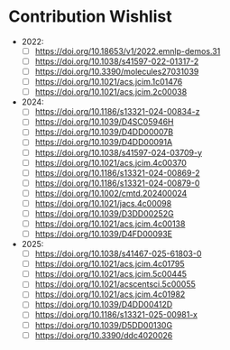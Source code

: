 # Contribution Wishlist
- 2022:
  - [ ] https://doi.org/10.18653/v1/2022.emnlp-demos.31
  - [ ] https://doi.org/10.1038/s41597-022-01317-2
  - [ ] https://doi.org/10.3390/molecules27031039
  - [ ] https://doi.org/10.1021/acs.jcim.1c01476
  - [ ] https://doi.org/10.1021/acs.jcim.2c00038

- 2024:
  - [ ] https://doi.org/10.1186/s13321-024-00834-z
  - [ ] https://doi.org/10.1039/D4SC05946H
  - [ ] https://doi.org/10.1039/D4DD00007B
  - [ ] https://doi.org/10.1039/D4DD00091A
  - [ ] https://doi.org/10.1038/s41597-024-03709-y
  - [ ] https://doi.org/10.1021/acs.jcim.4c00370
  - [ ] https://doi.org/10.1186/s13321-024-00869-2
  - [ ] https://doi.org/10.1186/s13321-024-00879-0
  - [ ] https://doi.org/10.1002/cmtd.202400024
  - [ ] https://doi.org/10.1021/jacs.4c00098
  - [ ] https://doi.org/10.1039/D3DD00252G
  - [ ] https://doi.org/10.1021/acs.jcim.4c00138
  - [ ] https://doi.org/10.1039/D4FD00093E

- 2025:
  - [ ] https://doi.org/10.1038/s41467-025-61803-0
  - [ ] https://doi.org/10.1021/acs.jcim.4c01795
  - [ ] https://doi.org/10.1021/acs.jcim.5c00445
  - [ ] https://doi.org/10.1021/acscentsci.5c00055
  - [ ] https://doi.org/10.1021/acs.jcim.4c01982
  - [ ] https://doi.org/10.1039/D4DD00412D
  - [ ] https://doi.org/10.1186/s13321-025-00981-x
  - [ ] https://doi.org/10.1039/D5DD00130G
  - [ ] https://doi.org/10.3390/ddc4020026
